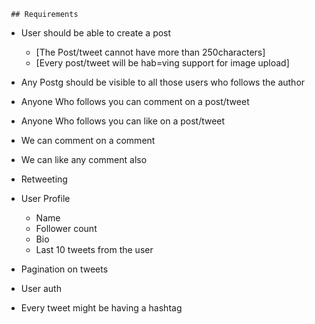      ## Requirements

- User should be able to create a post
  - [The Post/tweet cannot have more than 250characters]
  - [Every post/tweet will be hab=ving support for image upload]

- Any Postg should be visible to all those users who follows the author
- Anyone Who follows you can comment on a post/tweet
- Anyone Who follows you can like on a post/tweet
- We can comment on a comment
- We can like any comment also
- Retweeting 



- User Profile
  - Name
  - Follower count
  - Bio
  - Last 10 tweets from the user

- Pagination on tweets
- User auth

- Every tweet might be having a hashtag
